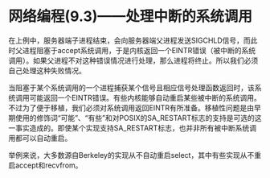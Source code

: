 # 网络编程(9.3)——处理中断的系统调用 #

在上例中，服务器端子进程结束，会向服务器端父进程发送SIGCHLD信号，而此时父进程阻塞于accept系统调用，于是内核返回一个EINTR错误（被中断的系统调用）。如果父进程不对这种错误情况进行处理，那么进程将终止。所以我们必须自己处理这种失败情况。

当阻塞于某个系统调用的一个进程捕获某个信号且相应信号处理函数返回时，该系统调用可能返回一个EINTR错误。有些内核能够自动重启某些被中断的系统调用。不过为了便于移植，我们必须对系统调用返回EINTR有所准备。移植性问题是由早期使用的修饰词“可能”、“有些”和对POSIX的SA_RESTART标志的支持是可选的这一事实造成的。即使某个实现支持SA_RESTART标志，也并非所有被中断系统调用都可以自动重启。

举例来说，大多数源自Berkeley的实现从不自动重启select，其中有些实现从不重启accept和recvfrom。